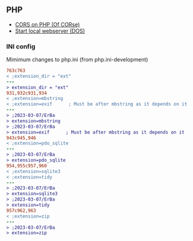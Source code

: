 ## PHP 

- [CORS on PHP (Of CORse)](of-course.html)
- [Start local webserver (DOS)](local-server.html)


### INI config

Mimimum changes to php.ini (from php.ini-development)
```diff
763c763
< ;extension_dir = "ext"
---
> extension_dir = "ext"
931,932c931,934
< ;extension=mbstring
< ;extension=exif      ; Must be after mbstring as it depends on it
---
> ;2023-03-07/ErBa
> extension=mbstring
> ;2023-03-07/ErBa
> extension=exif      ; Must be after mbstring as it depends on it
943c945,946
< ;extension=pdo_sqlite
---
> ;2023-03-07/ErBa
> extension=pdo_sqlite
954,955c957,960
< ;extension=sqlite3
< ;extension=tidy
---
> ;2023-03-07/ErBa
> extension=sqlite3
> ;2023-03-07/ErBa
> extension=tidy
957c962,963
< ;extension=zip
---
> ;2023-03-07/ErBa
> extension=zip
```
